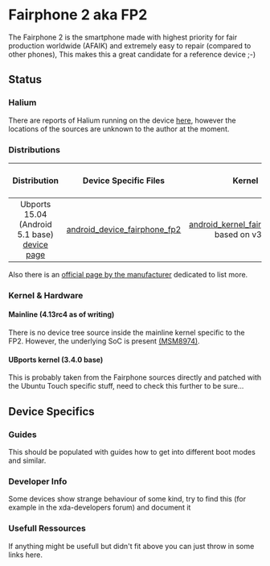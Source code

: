 # Fairphone 2 aka FP2

The Fairphone 2 is the smartphone made with highest priority for fair production worldwide (AFAIK) and extremely easy to repair (compared to other phones), This makes this a great candidate for a reference device ;-)

## Status

### Halium

There are reports of Halium running on the device [here](http://blog.bshah.in/slides/akademy2017/#4), however the locations of the sources are unknown to the author at the moment.

### Distributions

|               Distribution               |          Device Specific Files           |                  Kernel                  | What works | What doesn't work |
| :--------------------------------------: | :--------------------------------------: | :--------------------------------------: | :--------: | :---------------: |
| Ubports 15.04 (Android 5.1 base) [device page](https://devices.ubports.com/#/FP2) | [android_device_fairphone_fp2](https://github.com/ubports/android_device_fairphone_fp2) | [android_kernel_fairphone_fp2](https://github.com/ubports/android_kernel_fairphone_fp2) based on v3.4.0 |     ?      |         ?         |

Also there is an [official page by the manufacturer](https://support.fairphone.com/hc/en-us/articles/204642759-What-operating-system-OS-does-the-Fairphone-2-run-on-) dedicated to list more.

### Kernel & Hardware

#### Mainline (4.13rc4 as of writing)
There is no device tree source inside the mainline kernel specific to the FP2. However, the underlying SoC is present [(MSM8974)](https://git.kernel.org/pub/scm/linux/kernel/git/torvalds/linux.git/tree/arch/arm/boot/dts/qcom-msm8974.dtsi?h=v4.13-rc4). 

#### UBports kernel (3.4.0 base)
This is probably taken from the Fairphone sources directly and patched with the Ubuntu Touch specific stuff, need to check this further to be sure...

## Device Specifics

### Guides

This should be populated with guides how to get into different boot modes and similar. 

### Developer Info

Some devices show strange behaviour of some kind, try to find this (for example in the xda-developers forum) and document it

### Usefull Ressources
If anything might be usefull but didn't fit above you can just throw in some links here.